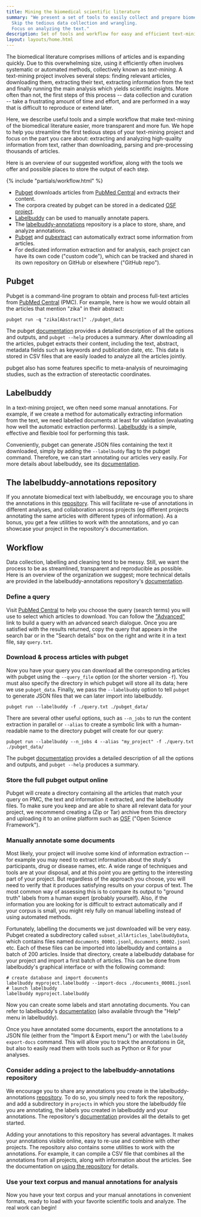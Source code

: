 ```yaml
---
title: Mining the biomedical scientific literature
summary: "We present a set of tools to easily collect and prepare biomedical publications for text-mining.
  Skip the tedious data collection and wrangling.
  Focus on analyzing the text."
description: Set of tools and workflow for easy and efficient text-mining of the biomedical scientific literature.
layout: layouts/home.html
---
```


The biomedical literature comprises millions of articles and is expanding quickly.
Due to this overwhelming size, using it efficiently often involves systematic or automated methods, collectively known as _text-mining_.
A text-mining project involves several steps: finding relevant articles, downloading them, extracting their text, extracting information from the text and finally running the main analysis which yields scientific insights.
More often than not, the first steps of this process -- data collection and curation -- take a frustrating amount of time and effort, and are performed in a way that is difficult to reproduce or extend later.

Here, we describe useful tools and a simple workflow that make text-mining of the biomedical literature easier, more transparent and more fun.
We hope to help you streamline the first tedious steps of your text-mining project and focus on the part you care about: extracting and analyzing high-quality information from text, rather than downloading, parsing and pre-processing thousands of articles.


Here is an overview of our suggested workflow, along with the tools we offer and possible places to store the output of each step.

{% include "partials/workflow.html" %}

- [Pubget](https://neuroquery.github.io/pubget/) downloads articles from [PubMed Central](https://www.ncbi.nlm.nih.gov/pmc/) and extracts their content.
- The corpora created by pubget can be stored in a dedicated [OSF project](https://osf.io/d2qbh/).
- [Labelbuddy](https://jeromedockes.github.io/labelbuddy/) can be used to manually annotate papers.
- The [labelbuddy-annotations](https://litmining.github.io/labelbuddy-annotations/) repository is a place to store, share, and analyze annotations.
- [Pubget](https://neuroquery.github.io/pubget/) and [pubextract](https://github.com/neurodatascience/pubextract/) can automatically extract some information from articles.
- For dedicated information extraction and for analysis, each project can have its own code ("custom code"), which can be tracked and shared in its own repository on GitHub or elsewhere ("GitHub repo").

## Pubget

Pubget is a command-line program to obtain and process full-text articles from [PubMed Central](https://www.ncbi.nlm.nih.gov/pmc/) (PMC).
For example, here is how we would obtain all the articles that mention "zika" in their abstract:

```
pubget run -q "zika[Abstract]" ./pubget_data
```

The pubget [documentation](https://neuroquery.github.io/pubget/) provides a detailed description of all the options and outputs, and `pubget --help` produces a summary.
After downloading all the articles, pubget extracts their content, including the text, abstract, metadata fields such as keywords and publication date, etc.
This data is stored in CSV files that are easily loaded to analyze all the articles jointly.

pubget also has some features specific to meta-analysis of neuroimaging studies, such as the extraction of stereotactic coordinates.

## Labelbuddy

In a text-mining project, we often need some manual annotations.
For example, if we create a method for automatically extracting information from the text, we need labelled documents at least for validation (evaluating how well the automatic extraction performs).
[Labelbuddy](https://jeromedockes.github.io/labelbuddy/) is a simple, effective and flexible tool for performing this task.

Conveniently, pubget can generate JSON files containing the text it downloaded, simply by adding the `--labelbuddy` flag to the pubget command.
Therefore, we can start annotating our articles very easily.
For more details about labelbuddy, see its [documentation](https://jeromedockes.github.io/labelbuddy/labelbuddy/current/documentation/).

## The labelbuddy-annotations repository

If you annotate biomedical text with labelbuddy, we encourage you to share the annotations in this [repository](https://litmining.github.io/labelbuddy-annotations/).
This will facilitate re-use of annotations in different analyses, and collaboration across projects (eg different projects annotating the same articles with different types of information).
As a bonus, you get a few utilities to work with the annotations, and yo can showcase your project in the repository's documentation.

## Workflow

Data collection, labelling and cleaning tend to be messy.
Still, we want the process to be as streamlined, transparent and reproducible as possible.
Here is an overview of the organization we suggest; more technical details are provided in the labelbuddy-annotations repository's [documentation](https://litmining.github.io/labelbuddy-annotations/contributing_to_this_repository.html).

### Define a query

Visit [PubMed Central](https://www.ncbi.nlm.nih.gov/pmc/) to help you choose the query (search terms) you will use to select which articles to download.
You can follow the ["Advanced"](https://www.ncbi.nlm.nih.gov/pmc/advanced) link to build a query with an advanced search dialogue.
Once you are satisfied with the results returned, copy the query that appears in the search bar or in the "Search details" box on the right and write it in a text file, say `query.txt`.

### Download & process articles with pubget

Now you have your query you can download all the corresponding articles with pubget using the `--query_file` option (or the shorter version `-f`).
You must also specify the directory in which pubget will store all its data; here we use `pubget_data`.
Finally, we pass the `--labelbuddy` option to tell `pubget` to generate JSON files that we can later import into labelbuddy.
```
pubget run --labelbuddy -f ./query.txt ./pubget_data/
```

There are several other useful options, such as `--n_jobs` to run the content extraction in parallel or `--alias` to create a symbolic link with a human-readable name to the directory pubget will create for our query:

```
pubget run --labelbuddy --n_jobs 4 --alias "my_project" -f ./query.txt ./pubget_data/
```

The pubget [documentation](https://neuroquery.github.io/pubget/) provides a detailed description of all the options and outputs, and `pubget --help` produces a summary.

### Store the full pubget output online

Pubget will create a directory containing all the articles that match your query on PMC, the text and information it extracted, and the labelbuddy files.
To make sure you keep and are able to share all relevant data for your project, we recommend creating a (Zip or Tar) archive from this directory and uploading it to an online platform such as [OSF](https://osf.io/) ("Open Science Framework").

### Manually annotate some documents

Most likely, your project will involve some kind of information extraction -- for example you may need to extract information about the study's participants, drug or disease names, etc.
A wide range of techniques and tools are at your disposal, and at this point you are getting to the interesting part of your project.
But regardless of the approach you choose, you will need to verify that it produces satisfying results on your corpus of text.
The most common way of assessing this is to compare its output to "ground truth" labels from a human expert (probably yourself).
Also, if the information you are looking for is difficult to extract automatically and if your corpus is small, you might rely fully on manual labelling instead of using automated methods.

Fortunately, labelling the documents we just downloaded will be very easy.
Pubget created a subdirectory called `subset_allArticles_labelbuddyData`, which contains files named `documents_00001.jsonl`, `documents_00002.jsonl` etc.
Each of these files can be imported into labelbuddy and contains a batch of 200 articles.
Inside that directory, create a labelbuddy database for your project and import a first batch of articles.
This can be done from labelbuddy's graphical interface or with the following command:

```
# create database and import documents
labelbuddy myproject.labelbuddy --import-docs ./documents_00001.jsonl
# launch labelbuddy
labelbuddy myproject.labelbuddy
```
Now you can create some labels and start annotating documents.
You can refer to labelbuddy's [documentation](https://jeromedockes.github.io/labelbuddy/labelbuddy/current/documentation/) (also available through the "Help" menu in labelbuddy).

Once you have annotated some documents, export the annotations to a JSON file (either from the "Import & Export menu") or with the `labelbuddy export-docs` command.
This will allow you to track the annotations in Git, but also to easily read them with tools such as Python or R for your analyses.

### Consider adding a project to the labelbuddy-annotations repository

We encourage you to share any annotations you create in the labelbuddy-annotations [repository](https://litmining.github.io/labelbuddy-annotations/).
To do so, you simply need to fork the repository, and add a subdirectory in `projects` in which you store the labelbuddy file you are annotating, the labels you created in labelbuddy and your annotations.
The repository's
[documentation](https://litmining.github.io/labelbuddy-annotations/contributing_to_this_repository.html)
provides all the details to get started.

Adding your annotations to this repository has several advantages.
It makes your annotations visible online, easy to re-use and combine with other projects.
The repository also contains some utilities to work with the annotations.
For example, it can compile a CSV file that combines all the annotations from all projects, along with information about the articles.
See the documentation on [using the repository](https://litmining.github.io/labelbuddy-annotations/using_this_repository.html) for details.

### Use your text corpus and manual annotations for analysis

Now you have your text corpus and your manual annotations in convenient formats, ready to load with your favorite scientific tools and analyze.
The real work can begin!

<!-- ### Distribute your code & analysis -->
